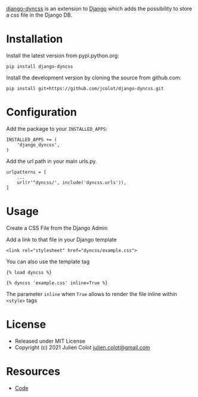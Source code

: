 [django-dyncss](https://github.com/jcolot/django-dyncss) is an extension
to [Django](https://github.com/django/django) which adds the possibility
to store a css file in the Django DB.

Installation
============

Install the latest version from pypi.python.org:

    pip install django-dyncss

Install the development version by cloning the source from github.com:

    pip install git+https://github.com/jcolot/django-dyncss.git

Configuration
=============

Add the package to your `INSTALLED_APPS`:

    INSTALLED_APPS += (
        'django_dyncss',
    )

Add the url path in your main urls.py.

    urlpatterns = [
        ...
        url(r'^dyncss/', include('dyncss.urls')),
    ]

Usage
=====

Create a CSS File from the Django Admin

Add a link to that file in your Django template

    <link rel="stylesheet" href="dyncss/example.css">

You can also use the template tag

    {% load dyncss %}

    {% dyncss 'example.css' inline=True %}

The parameter `inline` when `True` allows to render the file inline within `<style>` tags

License
=======

-   Released under MIT License
-   Copyright (c) 2021 Julien Colot <julien.colot@gmail.com>

Resources
=========

-   [Code](https://github.com/jcolot/django-dyncss)


